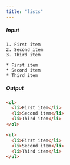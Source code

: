 ```yaml
---
title: "lists"
---
```

##### Input

~~~text
1. First item
2. Second item
3. Third item

* First item
* Second item
* Third item
~~~

##### Output

~~~html
<ol>
  <li>First item</li>
  <li>Second item</li>
  <li>Third item</li>
</ol>

<ul>
  <li>First item</li>
  <li>Second item</li>
  <li>Third item</li>
</ul>
~~~
